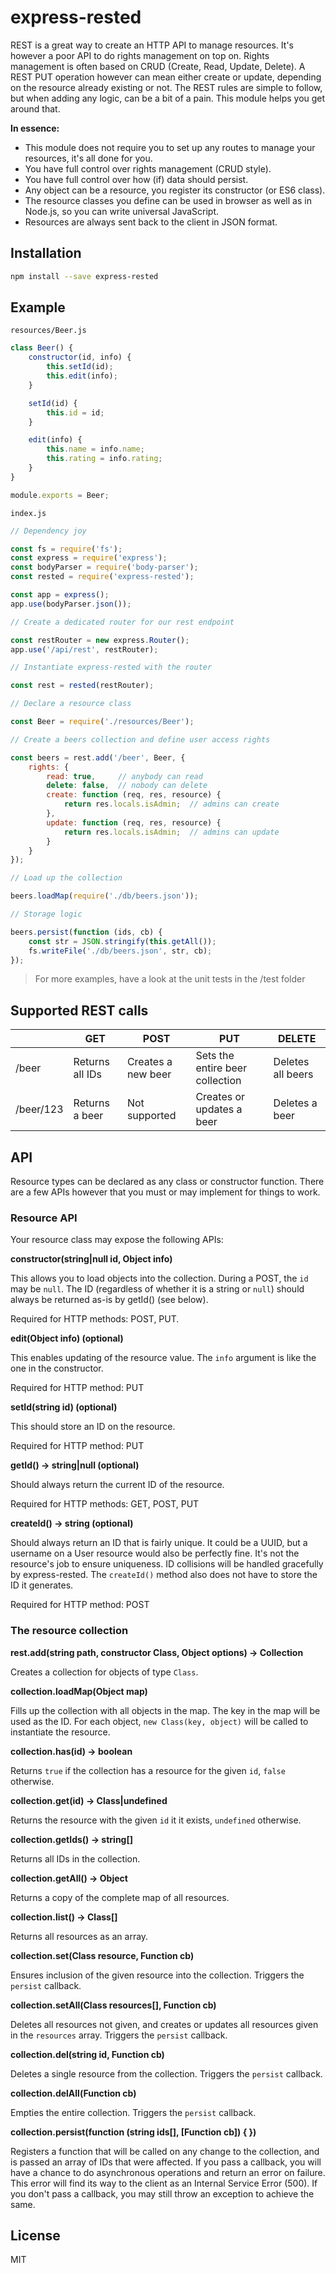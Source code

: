 # express-rested

REST is a great way to create an HTTP API to manage resources. It's however a poor API to do rights management on top
on. Rights management is often based on CRUD (Create, Read, Update, Delete). A REST PUT operation however can mean
either create or update, depending on the resource already existing or not. The REST rules are simple to follow, but
when adding any logic, can be a bit of a pain. This module helps you get around that.

**In essence:**

* This module does not require you to set up any routes to manage your resources, it's all done for you.
* You have full control over rights management (CRUD style).
* You have full control over how (if) data should persist.
* Any object can be a resource, you register its constructor (or ES6 class).
* The resource classes you define can be used in browser as well as in Node.js, so you can write universal JavaScript.
* Resources are always sent back to the client in JSON format.


## Installation

```sh
npm install --save express-rested
```


## Example

`resources/Beer.js`

```js
class Beer() {
	constructor(id, info) {
		this.setId(id);
		this.edit(info);
	}

	setId(id) {
		this.id = id;
	}

	edit(info) {
		this.name = info.name;
		this.rating = info.rating;
	}
}

module.exports = Beer;
```

`index.js`

```js
// Dependency joy

const fs = require('fs');
const express = require('express');
const bodyParser = require('body-parser');
const rested = require('express-rested');

const app = express();
app.use(bodyParser.json());

// Create a dedicated router for our rest endpoint

const restRouter = new express.Router();
app.use('/api/rest', restRouter);

// Instantiate express-rested with the router

const rest = rested(restRouter);

// Declare a resource class

const Beer = require('./resources/Beer');

// Create a beers collection and define user access rights

const beers = rest.add('/beer', Beer, {
	rights: {
		read: true,     // anybody can read
		delete: false,  // nobody can delete
		create: function (req, res, resource) {
			return res.locals.isAdmin;  // admins can create
		},
		update: function (req, res, resource) {
			return res.locals.isAdmin;  // admins can update
		}
	}
});

// Load up the collection

beers.loadMap(require('./db/beers.json'));

// Storage logic

beers.persist(function (ids, cb) {
	const str = JSON.stringify(this.getAll());
	fs.writeFile('./db/beers.json', str, cb);
});
```

> For more examples, have a look at the unit tests in the /test folder


## Supported REST calls

|           | GET               | POST               | PUT                             | DELETE            |
| --------- | ----------------- | ------------------ | ------------------------------- | ----------------- |
| /beer     | Returns all IDs   | Creates a new beer | Sets the entire beer collection | Deletes all beers |
| /beer/123 | Returns a beer    | Not supported      | Creates or updates a beer       | Deletes a beer    |


## API

Resource types can be declared as any class or constructor function. There are a few APIs however that you must or may
implement for things to work.

### Resource API

Your resource class may expose the following APIs:

**constructor(string|null id, Object info)**

This allows you to load objects into the collection. During a POST, the `id` may be `null`. The ID (regardless of
whether it is a string or `null`) should always be returned as-is by getId() (see below).

Required for HTTP methods: POST, PUT.

**edit(Object info) (optional)**

This enables updating of the resource value. The `info` argument is like the one in the constructor.

Required for HTTP method: PUT

**setId(string id) (optional)**

This should store an ID on the resource.

Required for HTTP method: PUT

**getId() -> string|null (optional)**

Should always return the current ID of the resource.

Required for HTTP methods: GET, POST, PUT

**createId() -> string (optional)**

Should always return an ID that is fairly unique. It could be a UUID, but a username on a User resource would also be
perfectly fine. It's not the resource's job to ensure uniqueness. ID collisions will be handled gracefully by
express-rested. The `createId()` method also does not have to store the ID it generates.

Required for HTTP method: POST

### The resource collection

**rest.add(string path, constructor Class, Object options) -> Collection**

Creates a collection for objects of type `Class`.

**collection.loadMap(Object map)**

Fills up the collection with all objects in the map. The key in the map will be used as the ID. For each object,
`new Class(key, object)` will be called to instantiate the resource.

**collection.has(id) -> boolean**

Returns `true` if the collection has a resource for the given `id`, `false` otherwise.

**collection.get(id) -> Class|undefined**

Returns the resource with the given `id` it it exists, `undefined` otherwise.

**collection.getIds() -> string[]**

Returns all IDs in the collection.

**collection.getAll() -> Object**

Returns a copy of the complete map of all resources.

**collection.list() -> Class[]**

Returns all resources as an array.

**collection.set(Class resource, Function cb)**

Ensures inclusion of the given resource into the collection. Triggers the `persist` callback.

**collection.setAll(Class resources[], Function cb)**

Deletes all resources not given, and creates or updates all resources given in the `resources` array. Triggers the
`persist` callback.

**collection.del(string id, Function cb)**

Deletes a single resource from the collection. Triggers the `persist` callback.

**collection.delAll(Function cb)**

Empties the entire collection. Triggers the `persist` callback.

**collection.persist(function (string ids[], [Function cb]) { })**

Registers a function that will be called on any change to the collection, and is passed an array of IDs that were
affected. If you pass a callback, you will have a chance to do asynchronous operations and return an error on failure.
This error will find its way to the client as an Internal Service Error (500). If you don't pass a callback, you may
still throw an exception to achieve the same.

## License

MIT
